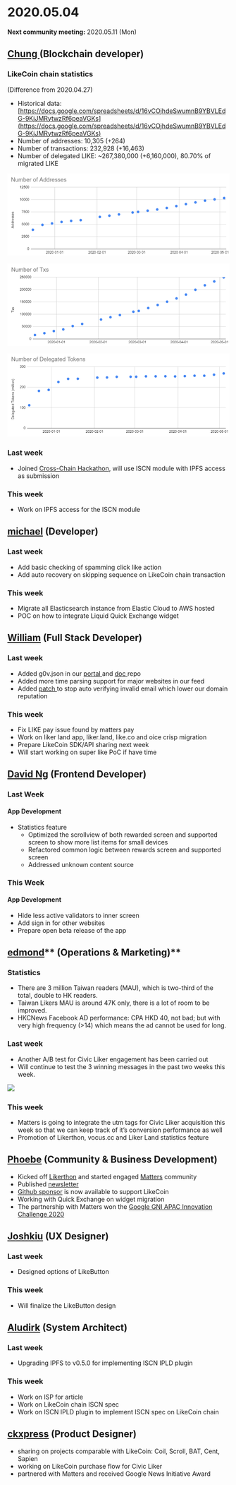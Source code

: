 # 2020.05.04

**Next community meeting:** 2020.05.11 (Mon)

## [Chung ](https://like.co/chungwu)(Blockchain developer)

### LikeCoin chain statistics

(Difference from 2020.04.27)

* Historical data: [https://docs.google.com/spreadsheets/d/16vCOjhdeSwumnB9YBVLEdG-9KjJMRytwzRf6peaVGKs](https://docs.google.com/spreadsheets/d/16vCOjhdeSwumnB9YBVLEdG-9KjJMRytwzRf6peaVGKs)
* Number of addresses: 10,305 (+264)
* Number of transactions: 232,928 (+16,463)
* Number of delegated LIKE: \~267,380,000 (+6,160,000), 80.70% of migrated LIKE

![](<../../../.gitbook/assets/image (6).png>)

![](<../../../.gitbook/assets/image (35).png>)

![](<../../../.gitbook/assets/image (12).png>)

### Last week

* Joined [Cross-Chain Hackathon](https://gitcoin.co/hackathon/cross-chain), will use ISCN module with IPFS access as submission

### This week

* Work on IPFS access for the ISCN module

## [michael](httsp://like.co/michaelcheung) (Developer)

### Last week

* Add basic checking of spamming click like action
* Add auto recovery on skipping sequence on LikeCoin chain transaction

### This week

* Migrate all Elasticsearch instance from Elastic Cloud to AWS hosted
* POC on how to integrate Liquid Quick Exchange widget

## [William](https://like.co/williamchong007) (Full Stack Developer)

### Last week

* Added g0v.json in our [portal ](https://github.com/likecoin/likecoin/blob/master/g0v.json)and [doc ](https://github.com/likecoin/dao/blob/master/g0v.json)repo
* Added more time parsing support for major websites in our feed
* Added [patch ](https://github.com/likecoin/likecoin-api-public/pull/145)to stop auto verifying invalid email which lower our domain reputation

### This week

* Fix LIKE pay issue found by matters pay
* Work on liker land app, liker.land, like.co and oice crisp migration
* Prepare LikeCoin SDK/API sharing next week
* Will start working on super like PoC if have time

## [David Ng](https://github.com/nwingt) (Frontend Developer)

### Last Week

#### App Development

* Statistics feature
  * Optimized the scrollview of both rewarded screen and supported screen to show more list items for small devices
  * Refactored common logic between rewards screen and supported screen
  * Addressed unknown content source

### This Week

#### App Development

* Hide less active validators to inner screen
* Add sign in for other websites
* Prepare open beta release of the app

## [**edmond**](https://like.co/edmondyu)** (Operations & Marketing)**

### **Statistics**

* There are 3 million Taiwan readers (MAU), which is two-third of the total, double to HK readers.
* Taiwan Likers MAU is around 47K only, there is a lot of room to be improved.
* HKCNews Facebook AD performance: CPA HKD 40, not bad; but with very high frequency (>14) which means the ad cannot be used for long.  

### Last week

* Another A/B test for Civic Liker engagement has been carried out
* Will continue to test the 3 winning messages in the past two weeks this week.

![](https://lh6.googleusercontent.com/c\_5C4tzXkuOgDo7PGPQxKo4N6tB\_0pWHxh3gSq0fB0590P_nxlE6s9Mk4o0PTNeAPG82vgHJGSaIpjbGo7KfQroEiBwqTFjPCuOfG5k5oDbvnn7PpqC7Oi8HmpKnHHRo1FSYCdvFG1c)

### This week

* Matters is going to integrate the utm tags for Civic Liker acquisition this week so that we can keep track of it’s conversion performance as well
* Promotion of Likerthon, vocus.cc and Liker Land statistics feature



## [Phoebe](https://like.co/phoebe_fb) (Community & Business Development) <a href="fbf6" id="fbf6"></a>

* Kicked off [Likerthon](https://github.com/likecoin/likerthon) and started engaged [Matters](https://matters.news/@likecoin/%E8%AE%9A%E5%AE%A2%E6%9D%BE-likerthon-2020-like-coin-%E7%8B%82%E6%83%B3%E6%9B%B2%E5%BE%8C%E7%BA%8C-bafyreiemfrqhcn6cy3gny6ov6rv2lxiccr7cuh2keeyrx5qtja62p545tm) community   
* Published [newsletter](https://likecoin.substack.com/p/unleash-your-potential-the-first)
* [Github sponsor](https://github.com/sponsors/likecoin) is now available to support LikeCoin
* Working with Quick Exchange on widget migration 
* The partnership with Matters won the [Google GNI APAC Innovation Challenge 2020](https://www.blog.google/around-the-globe/google-asia/gni-innovation-challenge-apac/)

## [Joshkiu](https://like.co/joshkiu) (UX Designer)

### Last week

* Designed options of LikeButton

### This week

* Will finalize the LikeButton design

## [Aludirk](https://like.co/aludirk) (System Architect) <a href="fbf6" id="fbf6"></a>

### Last week

* Upgrading IPFS to v0.5.0 for implementing ISCN IPLD plugin

### This week

* Work on ISP for article
* Work on LikeCoin chain ISCN spec
* Work on ISCN IPLD plugin to implement ISCN spec on LikeCoin chain

## [ckxpress](https://like.co/ckxpress) (Product Designer) <a href="fbf6" id="fbf6"></a>

* sharing on projects comparable with LikeCoin: Coil, Scroll, BAT, Cent, Sapien
* working on LikeCoin purchase flow for Civic Liker
* partnered with Matters and received Google News Initiative Award
